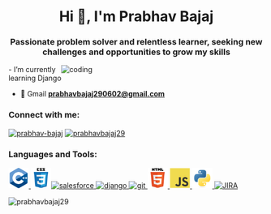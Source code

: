 <h1 align="center">Hi 👋, I'm Prabhav Bajaj</h1>
<h3 align="center">Passionate problem solver and relentless learner, seeking new challenges and opportunities to grow my skills</h3>
<img align="right" alt="coding" width="400" src="https://lh3.googleusercontent.com/FCTJV2u4ETqtkvFn0I1fY184UbdpWhqpAyyV6w7732ookhFnbAF_gBaWMNfAw28z_GhVeZmQIY7jbUuDlFEjWWv6ldLe7FvrJg4=w932">
-  I’m currently learning Django

- 📩 Gmail **prabhavbajaj290602@gmail.com**

<h3 align="left">Connect with me:</h3>
<p align="left">
<a href="https://linkedin.com/in/prabhav-bajaj" target="blank"><img align="center" src="https://raw.githubusercontent.com/rahuldkjain/github-profile-readme-generator/master/src/images/icons/Social/linked-in-alt.svg" alt="prabhav-bajaj" height="30" width="40" /></a>
<a href="https://www.leetcode.com/prabhavbajaj29" target="blank"><img align="center" src="https://raw.githubusercontent.com/rahuldkjain/github-profile-readme-generator/master/src/images/icons/Social/leet-code.svg" alt="prabhavbajaj29" height="30" width="40" /></a>
</p>

<h3 align="left">Languages and Tools:</h3>
<p align="left"> <a href="https://www.w3schools.com/cpp/" target="_blank" rel="noreferrer"> <img src="https://raw.githubusercontent.com/devicons/devicon/master/icons/cplusplus/cplusplus-original.svg" alt="cplusplus" width="40" height="40"/> </a> <a href="https://www.w3schools.com/css/" target="_blank" rel="noreferrer"> <img src="https://raw.githubusercontent.com/devicons/devicon/master/icons/css3/css3-original-wordmark.svg" alt="css3" width="40" height="40"/></a><a href="https://www.salesforce.com/in/"><img src="https://static-00.iconduck.com/assets.00/salesforce-icon-2048x1434-jxt80iiu.png"alt="salesforce" widht="40" height="40"> </a> <a href="https://www.djangoproject.com/" target="_blank" rel="noreferrer"> <img src="https://cdn.worldvectorlogo.com/logos/django.svg" alt="django" width="40" height="40"/> </a> <a href="https://git-scm.com/" target="_blank" rel="noreferrer"> <img src="https://www.vectorlogo.zone/logos/git-scm/git-scm-icon.svg" alt="git" width="40" height="40"/> </a> <a href="https://www.w3.org/html/" target="_blank" rel="noreferrer"> <img src="https://raw.githubusercontent.com/devicons/devicon/master/icons/html5/html5-original-wordmark.svg" alt="html5" width="40" height="40"/> </a> <a href="https://developer.mozilla.org/en-US/docs/Web/JavaScript" target="_blank" rel="noreferrer"> <img src="https://raw.githubusercontent.com/devicons/devicon/master/icons/javascript/javascript-original.svg" alt="javascript" width="40" height="40"/> </a> <a href="https://www.python.org" target="_blank" rel="noreferrer"> <img src="https://raw.githubusercontent.com/devicons/devicon/master/icons/python/python-original.svg" alt="python" width="40" height="40"/> </a><a href="https://www.atlassian.com/software/jira?&aceid=&adposition=&adgroup=143485223644&campaign=18442427757&creative=687972927803&device=c&keyword=jira&matchtype=e&network=g&placement=&ds_kids=p73345677068&ds_e=GOOGLE&ds_eid=700000001558501&ds_e1=GOOGLE&gad_source=1&gclid=CjwKCAjw4ri0BhAvEiwA8oo6F1OXntGk8CtYbaOevYZVUkIIxRgLEDNpeVAXPxI5ZEG-I50agvM2WRoCc6gQAvD_BwE&gclsrc=aw.ds"><img src="https://static-00.iconduck.com/assets.00/jira-icon-512x512-kkop6eik.png" alt="JIRA" widht="40" height="40"></a> </p>

<p><img align="center" src="https://github-readme-stats.vercel.app/api/top-langs?username=prabhavbajaj29&show_icons=true&locale=en&layout=compact" alt="prabhavbajaj29" /></p>
